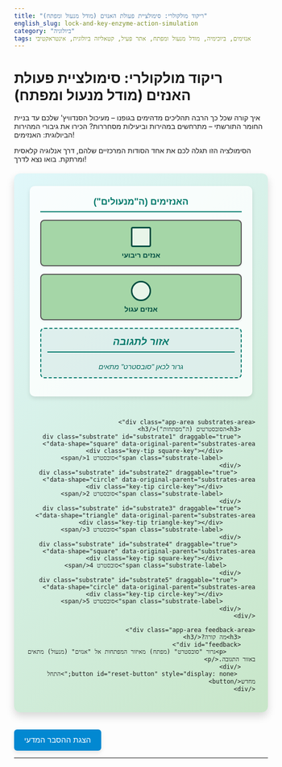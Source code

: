 ```yaml
---
title: "ריקוד מולקולרי: סימולציית פעולת האנזים (מודל מנעול ומפתח)"
english_slug: lock-and-key-enzyme-action-simulation
category: "ביולוגיה"
tags: אנזימים, ביוכימיה, מודל מנעול ומפתח, אתר פעיל, קטאליזה ביולוגית, אינטראקטיבי
---
```

# ריקוד מולקולרי: סימולציית פעולת האנזים (מודל מנעול ומפתח)

איך קורה שכל כך הרבה תהליכים מדהימים בגופנו – מעיכול הסנדוויץ' שלכם עד בניית החומר התורשתי – מתרחשים במהירות וביעילות מסחררות? הכירו את גיבורי המהירות הביולוגית: האנזימים!

הסימולציה הזו תגלה לכם את אחד הסודות המרכזיים שלהם, דרך אנלוגיה קלאסית ומרתקת. בואו נצא לדרך!

<div id="enzyme-app">
    <div class="app-area enzymes-area">
        <h3>האנזימים (ה"מנעולים")</h3>
        <div class="enzyme" id="enzymeA" data-shape="square">
            <div class="active-site square-lock"></div>
            <span class="enzyme-label">אנזים ריבועי</span>
            <div class="reaction-area"></div> <!-- Area for reaction visualization -->
        </div>
        <div class="enzyme" id="enzymeB" data-shape="circle">
             <div class="active-site circle-lock"></div>
            <span class="enzyme-label">אנזים עגול</span>
            <div class="reaction-area"></div> <!-- Area for reaction visualization -->
        </div>
         <div class="enzyme placeholder">
            <h3>אזור לתגובה</h3>
             <p>גרור לכאן "סובסטרט" מתאים</p>
         </div>
    </div>

    <div class="app-area substrates-area">
        <h3>הסובסטרטים (ה"מפתחות")</h3>
        <div class="substrate" id="substrate1" draggable="true" data-shape="square" data-original-parent="substrates-area">
             <div class="key-tip square-key"></div>
             <span class="substrate-label">סובסטרט 1</span>
        </div>
         <div class="substrate" id="substrate2" draggable="true" data-shape="circle" data-original-parent="substrates-area">
             <div class="key-tip circle-key"></div>
             <span class="substrate-label">סובסטרט 2</span>
        </div>
        <div class="substrate" id="substrate3" draggable="true" data-shape="triangle" data-original-parent="substrates-area">
             <div class="key-tip triangle-key"></div>
             <span class="substrate-label">סובסטרט 3</span>
        </div>
         <div class="substrate" id="substrate4" draggable="true" data-shape="square" data-original-parent="substrates-area">
             <div class="key-tip square-key"></div>
            <span class="substrate-label">סובסטרט 4</span>
        </div>
         <div class="substrate" id="substrate5" draggable="true" data-shape="circle" data-original-parent="substrates-area">
             <div class="key-tip circle-key"></div>
             <span class="substrate-label">סובסטרט 5</span>
        </div>
    </div>

    <div class="app-area feedback-area">
        <h3>מה קורה?</h3>
        <div id="feedback">
            <p>גרור "סובסטרט" (מפתח) מאיזור המפתחות אל "אנזים" (מנעול) מתאים באזור התגובה.</p>
        </div>
         <button id="reset-button" style="display: none;">התחל מחדש</button>
    </div>
</div>

<button id="toggle-explanation">הצגת ההסבר המדעי</button>

<div id="explanation" style="display: none;">
    <h2>הסבר מדעי: מודל מנעול ומפתח בפעולת אנזימים</h2>

    <h3>אנזימים: הזרזים של החיים</h3>
    אנזימים הם מולקולות חלבון מופלאות המשמשות כזרזים ביולוגיים (קטאליזטורים). משמעות הדבר היא שהם מסוגלים להאיץ דרמטית תגובות כימיות חיוניות בתאים חיים, פי מיליונים ואף מיליארדים, מבלי להיאכל בעצמם בתהליך. דמיינו שאתם מנסים לפרק סוכר לאבני הבניין שלו – ללא אנזימים, זה ייקח שעות או ימים. עם האנזים המתאים, זה קורה בחלקיק שנייה.

    <h3>כיצד אנזימים פועלים? ה"אתר הפעיל"</h3>
    הסוד ליעילותם של אנזימים טמון במבנה התלת-ממדי הייחודי שלהם, ובעיקר באזור ספציפי הנקרא ה'אתר הפעיל'. האתר הפעיל הוא כיס או שקע על פני האנזים, בעל צורה ומטען חשמלי מדויקים מאוד. רק מולקולות מסוימות, הנקראות 'סובסטרטים', שהמבנה שלהן משלים את צורת האתר הפעיל, יכולות להיקשר אליו.

    <h3>מודל מנעול ומפתח (Lock and Key Model)</h3>
    כדי להמחיש את הספציפיות הגבוהה הזו, הציע הכימאי הגרמני הרמן אמיל פישר בשנת 1894 את מודל 'מנעול ומפתח'. על פי מודל זה, האנזים הוא כמו מנעול בעל צורה ספציפית של האתר הפעיל, והסובסטרט הוא כמו מפתח אחד ויחיד שמתאים בדיוק לצורת המנעול הזה. רק ההתאמה המרחבית המדויקת מאפשרת קשירה והתרחשות התגובה.

    <h3>שלבי הפעולה לפי המודל:</h3>
    1.  **קשירה (Binding):** הסובסטרט (מפתח) "נכנס" לאתר הפעיל (מנעול), ונוצר קומפלקס זמני: קומפלקס אנזים-סובסטרט. זהו שלב מאוד ספציפי הדורש התאמה צורנית מושלמת.
    2.  **קטאליזה (Catalysis):** כשהסובסטרט קשור לאתר הפעיל, האנזים גורם לשינוי כימי בסובסטרט. הוא עשוי לפרק מולקולה גדולה למולקולות קטנות יותר (כמו בעיכול), או לחבר מולקולות קטנות ליצירת מולקולה גדולה (כמו בבניית DNA). האנזים עושה זאת על ידי הורדת אנרגיית ההפעלה הדרושה לתגובה.
    3.  **שחרור (Release):** לאחר שהסובסטרט עבר את התגובה והפך ל'תוצר' (או תוצרים), התוצרים משתחררים מהאתר הפעיל של האנזים.

    <h3>לאחר התגובה: מוכנים לסבב נוסף!</h3>
    נקודה קריטית היא שהאנזים **אינו משתנה** בסוף התגובה. הוא משתחרר מהתוצרים במצבו המקורי, ומוכן לקשור מולקולת סובסטרט חדשה ולזרז תגובה נוספת. מולקולת אנזים אחת יכולה לזרז אלפי ואף מיליוני תגובות בשנייה!

    <h3>מעבר למודל הפשטני: התאמה מושרית</h3>
    חשוב לציין שמודל מנעול ומפתח הוא אנלוגיה פשוטה ויעילה, אך לא תמיד משקף את המציאות המורכבת במלואה. מודל עדכני יותר, 'מודל ההתאמה המושרית' (Induced Fit Model), מציע שהאתר הפעיל אינו קשיח לחלוטין, אלא עשוי לשנות מעט את צורתו כאשר הסובסטרט נקשר אליו. שינוי זה משפר את הקשירה ומביא את הסובסטרט למצב אידיאלי לתגובה. למרות זאת, מודל מנעול ומפתח נשאר כלי מצוין להבנת עקרון הספציפיות האנזימטית.

    <p style="margin-top: 20px; font-style: italic; color: #555;">בסימולציה שלפניכם, הדגמנו את עקרון ה"מנעול ומפתח". שימו לב שרק "מפתחות" בעלי צורה תואמת יתאימו ל"מנעול" הספציפי ויגרמו ל"תגובה".</p>
</div>

<style>
    #enzyme-app {
        font-family: 'Heebo', Arial, sans-serif; /* Using Heebo for better Hebrew support if available */
        direction: rtl;
        text-align: right;
        margin-top: 20px;
        padding: 25px;
        border: none; /* Remove border */
        border-radius: 12px;
        background: linear-gradient(135deg, #e0f7fa, #c8e6c9); /* Softer gradient background */
        display: flex;
        flex-wrap: wrap;
        gap: 30px; /* Increased gap */
        box-shadow: 0 8px 16px rgba(0, 0, 0, 0.15); /* Add subtle shadow */
        justify-content: center; /* Center areas horizontally */
    }

    .app-area {
        flex: 1;
        min-width: 280px; /* Increased min-width */
        max-width: 400px; /* Added max-width */
        padding: 20px;
        border: 1px solid rgba(255, 255, 255, 0.5); /* Softer border */
        border-radius: 10px;
        background-color: rgba(255, 255, 255, 0.8); /* Semi-transparent white */
        box-shadow: 0 4px 8px rgba(0, 0, 0, 0.1);
        display: flex; /* Use flex for internal layout */
        flex-direction: column; /* Stack items vertically */
        align-items: center; /* Center items horizontally within area */
        text-align: center;
    }

    .enzymes-area h3, .substrates-area h3, .feedback-area h3 {
         color: #00796b; /* Teal */
         margin-top: 0;
         margin-bottom: 15px;
         font-size: 1.3em;
         border-bottom: 2px solid #00796b;
         padding-bottom: 8px;
         width: 100%; /* Make border span full width */
         text-align: center;
    }


    .enzyme, .substrate {
        border: 2px solid #555;
        padding: 12px; /* Increased padding */
        margin-bottom: 15px; /* Increased margin */
        background-color: #eee;
        border-radius: 8px; /* Rounded corners */
        display: flex;
        align-items: center;
        justify-content: center;
        position: relative; /* Needed for positioning children */
        transition: transform 0.2s ease-in-out, box-shadow 0.2s ease-in-out; /* Smooth transitions */
         box-shadow: 0 2px 4px rgba(0, 0, 0, 0.08);
         width: 100%; /* Full width within area */
         box-sizing: border-box;
    }

     .enzyme.placeholder {
         border: 2px dashed #00796b;
         background-color: rgba(0, 121, 107, 0.1); /* Light teal */
         min-height: 100px;
         align-items: center;
         justify-content: center;
         color: #004d40; /* Darker teal */
         font-style: italic;
         font-size: 1.1em;
         text-align: center;
         cursor: default;
          box-shadow: none; /* No shadow on placeholder */
     }
     .enzyme.placeholder p {
         margin: 5px 0 0 0;
         font-size: 0.9em;
         color: #00695c;
     }

    .enzyme {
        cursor: default;
        background-color: #a5d6a7; /* Light green */
        min-height: 90px; /* Ensure height */
        flex-direction: column; /* Stack lock and label */
        justify-content: center;
        align-items: center;
    }

    .enzyme .active-site {
         width: 40px; /* Increased size */
         height: 40px;
         margin-bottom: 8px; /* Space between shape and label */
         border: 3px solid #004d40; /* Dark teal border */
         box-sizing: border-box; /* Include border in dimensions */
         background-color: #e8f5e9; /* Very light green */
         display: flex;
         justify-content: center;
         align-items: center;
    }

    .enzyme#enzymeA .active-site.square-lock {
        border-radius: 4px; /* Slightly rounded corners for square */
    }

     .enzyme#enzymeB .active-site.circle-lock {
        border-radius: 50%;
    }

    .enzyme .enzyme-label {
        font-size: 1em;
        color: #004d40; /* Dark teal */
        font-weight: bold;
    }


    .substrate {
        cursor: grab;
        background-color: #ffab91; /* Light orange */
        width: calc(100% - 24px); /* Take full width minus padding+border */
        min-height: 55px; /* Ensure height */
        position: relative;
        z-index: 10; /* Ensure it's above other elements while dragging */
        display: flex;
        flex-direction: row-reverse; /* Text on right, key on left */
        justify-content: space-between;
        align-items: center;
         padding: 10px 15px;
         box-sizing: border-box;
    }
     .substrate:hover {
        transform: translateY(-3px); /* Lift slightly on hover */
        box-shadow: 0 4px 8px rgba(0, 0, 0, 0.15);
     }

     .substrate .substrate-label {
         font-size: 1em;
         color: #bf360c; /* Deep orange */
         font-weight: bold;
     }


    .key-tip {
        width: 30px; /* Increased size */
        height: 30px;
        background-color: #8d6e63; /* Brown */
        border: 2px solid #4e342e; /* Darker brown border */
        box-sizing: border-box;
         display: flex;
         justify-content: center;
         align-items: center;
    }

    .square-key {
         border-radius: 4px; /* Slightly rounded corners for square */
    }

    .circle-key {
        border-radius: 50%;
    }
    .triangle-key {
         width: 0;
         height: 0;
         /* Use borders to create a triangle shape */
         border-left: 15px solid transparent; /* Half width of intended base */
         border-right: 15px solid transparent; /* Half width of intended base */
         border-bottom: 30px solid #8d6e63; /* Height and color */
         background-color: transparent; /* Ensure no background */
         border-radius: 0; /* Ensure no border-radius interference */
         /* Reset the dimensions of the key-tip container itself for the triangle */
         width: 30px; /* Container width */
         height: 30px; /* Container height */
         overflow: hidden; /* Hide the excess border */
         display: flex;
         align-items: flex-end; /* Align the tip downwards if border-bottom is used */
         justify-content: center;
         box-sizing: content-box; /* Don't include borders in container size */
         border: none; /* Remove the container border */
    }


    #feedback {
        font-size: 1.2em; /* Larger font */
        color: #333;
        min-height: 30px; /* Reserve space */
        margin-bottom: 15px;
        text-align: center;
        font-weight: bold;
        transition: color 0.3s ease-in-out; /* Smooth color change */
    }

     .feedback.success {
         color: #388e3c; /* Green for success */
     }

     .feedback.error {
         color: #d32f2f; /* Red for error */
     }


    button {
        margin-top: 20px;
        padding: 12px 20px; /* Increased padding */
        font-size: 1.1em; /* Larger font */
        cursor: pointer;
        background-color: #0288d1; /* Light blue */
        color: white;
        border: none;
        border-radius: 6px; /* Rounded corners */
        box-shadow: 0 4px 8px rgba(0, 0, 0, 0.1);
        transition: background-color 0.2s ease-in-out, box-shadow 0.2s ease-in-out;
    }

    button:hover {
        background-color: #0277bd; /* Darker blue on hover */
        box-shadow: 0 6px 12px rgba(0, 0, 0, 0.15);
    }

     #reset-button {
         background-color: #f57c00; /* Orange */
     }
      #reset-button:hover {
         background-color: #ef6c00; /* Darker orange */
      }


    #explanation {
        margin-top: 20px;
        padding: 25px; /* Increased padding */
        border: none; /* Remove border */
        border-radius: 12px;
        background-color: #fff;
        direction: rtl;
        text-align: right;
        box-shadow: 0 8px 16px rgba(0, 0, 0, 0.1);
        line-height: 1.6; /* Improved readability */
    }

    #explanation h2 {
        color: #0288d1; /* Matching button blue */
        border-bottom: 2px solid #0288d1;
        padding-bottom: 8px;
        margin-bottom: 20px; /* Increased margin */
        text-align: center; /* Center heading */
    }
     #explanation h3 {
        color: #00796b; /* Teal */
        border-bottom: 1px dashed #b2dfdb; /* Lighter dashed border */
        padding-bottom: 5px;
        margin-top: 20px;
        margin-bottom: 10px;
     }
     #explanation p {
         margin-bottom: 15px;
     }


     /* Dragging feedback */
    .dragging {
        opacity: 0.7; /* Slightly more opaque */
        transform: scale(0.95); /* Slightly shrink when dragging */
        border: 2px dashed #0288d1; /* Blue dashed border */
        box-shadow: 0 0 12px rgba(2, 136, 209, 0.6); /* Glow effect */
        cursor: grabbing;
    }

    /* Drop target feedback */
     .enzyme.drag-over {
        border-color: #388e3c; /* Green border */
        box-shadow: 0 0 15px rgba(56, 142, 60, 0.7); /* Stronger green glow */
        transform: scale(1.03); /* Slightly grow target */
     }

     /* Animations */

     /* Correct Match Animation */
     @keyframes bind-react-release {
         0% { transform: translate(0, 0) scale(1); opacity: 1; } /* Start at drop point */
         15% { transform: translate(0, -20px) scale(1.05); opacity: 0.9; } /* Move slightly up, scale */
         30% { transform: translate(0, 0) scale(0.8); opacity: 0.7; } /* Move down into enzyme, shrink a bit */
         50% { transform: scale(0.7); opacity: 0.5; } /* Mid-reaction: smaller, faded */
         70% { transform: scale(0.8); opacity: 0.7; } /* Recovering */
         100% { transform: translate(0, 0) scale(1); opacity: 0; display: none;} /* Disappear completely */
     }

     .substrate.reacting {
         animation: bind-react-release 2s ease-in-out forwards;
         pointer-events: none; /* Ignore clicks/drags during reaction */
     }

      @keyframes enzyme-pulse {
          0%, 100% { transform: scale(1); box-shadow: 0 2px 4px rgba(0, 0, 0, 0.08); }
          50% { transform: scale(1.05); box-shadow: 0 0 10px rgba(56, 142, 60, 0.5); } /* Pulse effect */
      }
     .enzyme.reacting-enzyme {
         animation: enzyme-pulse 2s ease-in-out forwards; /* Pulse while reaction happens */
     }


     .reaction-area {
         position: absolute;
         top: 0;
         left: 0;
         width: 100%;
         height: 100%;
         display: flex;
         justify-content: space-around; /* Space out products */
         align-items: center;
         pointer-events: none; /* Don't block clicks on enzyme */
         z-index: 1; /* Below enzyme label/site */
     }

     .product {
         width: 20px;
         height: 20px;
         background-color: #ff9800; /* Amber/Orange */
         border-radius: 50%; /* Products are often smaller, simpler */
         position: absolute; /* Position relative to reaction-area */
         opacity: 0; /* Start invisible */
         transform: translateY(0);
         animation: product-release 2s ease-out forwards; /* Animate out */
     }
     /* Distribute products visually */
     .reaction-area .product:nth-child(1) { left: 25%; top: 40%; }
     .reaction-area .product:nth-child(2) { left: 65%; top: 40%; }


     @keyframes product-release {
         0%, 50% { opacity: 0; transform: translateY(0) scale(0.5); } /* Stay hidden/small during binding/reaction */
         60% { opacity: 1; transform: translateY(-15px) scale(1); } /* Appear and move up */
         100% { opacity: 0; transform: translateY(-40px) scale(1.2); } /* Fade out and move further up */
     }


     /* Incorrect Match Animation (Shake) */
     @keyframes shake {
         0%, 100% { transform: translateX(0); }
         10%, 30%, 50%, 70%, 90% { transform: translateX(-5px); }
         20%, 40%, 60%, 80% { transform: translateX(5px); }
     }
     .enzyme.shake {
         animation: shake 0.5s ease-in-out;
         border-color: red !important; /* Override drag-over color */
     }

     /* Return animation handled by JS adding CSS transition property */

      /* Ensure elements positioned absolutely within flex containers work */
     .app-area {
         position: relative; /* Needed for absolute positioning of children */
     }

     .substrate[style*="position: absolute"] {
          /* Ensure absolute positioned substrates don't affect flex layout */
          flex-shrink: 0;
     }


</style>

<script>
    document.addEventListener('DOMContentLoaded', () => {
        const substratesArea = document.getElementById('substrates-area');
        const enzymes = document.querySelectorAll('.enzyme:not(.placeholder)'); // Target actual enzymes
        const placeholderEnzymeArea = document.querySelector('.enzyme.placeholder'); // Target the drop area placeholder
        const feedback = document.getElementById('feedback');
        const explanationDiv = document.getElementById('explanation');
        const toggleExplanationButton = document.getElementById('toggle-explanation');
        const resetButton = document.getElementById('reset-button');

        // Store original positions and parent for returning elements
        const originalPositions = {};
        const substrates = document.querySelectorAll('.substrate'); // Select all draggable substrates

        // --- Helper to save initial positions ---
        function saveOriginalPositions() {
             // Reset any temporary styles before measuring
             substrates.forEach(sub => {
                  sub.style.position = 'static'; // Allow element to be in normal flow
                  sub.style.margin = ''; // Clear any margins
                  sub.style.transition = 'none'; // Clear any transitions
                  sub.style.display = 'flex'; // Ensure display is correct for measurement
                  sub.style.visibility = 'visible';
                  sub.classList.remove('reacting'); // Remove reaction classes
                   if (sub.parentElement && !sub.parentElement.classList.contains('substrates-area')) {
                        // If it's not in the original area, move it back temporarily for measurement
                         substratesArea.appendChild(sub);
                   }
             });

             // Wait for reflow after resetting styles/positioning
             requestAnimationFrame(() => {
                 substrates.forEach(sub => {
                      const rect = sub.getBoundingClientRect();
                      const parentRect = sub.parentElement.getBoundingClientRect();

                      // Calculate position relative to the parent's top-left corner
                      const initialLeft = rect.left - parentRect.left;
                      const initialTop = rect.top - parentRect.top;

                      originalPositions[sub.id] = {
                          left: initialLeft,
                          top: initialTop,
                          parent: sub.parentElement.id
                      };

                      // Now, set position to absolute relative to the parent's current flow position
                      // This 'locks' it visually where it was, but makes it ready for animated moves via left/top
                      sub.style.position = 'absolute';
                      sub.style.left = initialLeft + 'px';
                      sub.style.top = initialTop + 'px';
                       sub.style.right = 'auto';
                       sub.style.bottom = 'auto';
                       sub.style.margin = '0'; // Remove margin as position is absolute
                 });
                 // Show substrates once positions are saved and set
                  substrates.forEach(sub => sub.style.visibility = 'visible');

                 // Hide placeholder area after setup
                 placeholderEnzymeArea.style.display = 'flex'; // Ensure placeholder is visible initially
             });
        }


        // --- Helper to return element to original position with animation ---
         function returnToOriginalPosition(element) {
             const originalPos = originalPositions[element.id];
             if (!originalPos) {
                  console.error("Original position data missing for element:", element.id);
                   // Fallback: just reset styles without animation
                   element.style.position = 'static';
                   element.style.margin = '';
                   element.style.transition = 'none';
                   element.style.display = 'flex';
                   element.style.visibility = 'visible';
                  return;
             }

             const parentElement = document.getElementById(originalPos.parent);
             if (!parentElement) {
                  console.error("Original parent element not found for element:", element.id, "Parent ID:", originalPos.parent);
                   // Fallback: just reset styles
                   element.style.position = 'static';
                   element.style.margin = '';
                   element.style.transition = 'none';
                   element.style.display = 'flex';
                   element.style.visibility = 'visible';
                  return;
             }

             // Ensure element is visible and styled for absolute positioning before calculating current pos
             element.style.display = 'flex';
             element.style.visibility = 'visible';
             element.style.transition = 'none'; // Remove any existing transitions
             element.style.position = 'absolute'; // Must be absolute for left/top animation
             element.style.margin = '0'; // Clear margin


             // Append to target parent first if it's not already there
             if (element.parentElement !== parentElement) {
                 // Temporarily set to static to get its flow position, then back to absolute relative to new parent
                 // This is complex. Simpler: Append, then get its *new* rect relative to the parent it was just appended to.
                 parentElement.appendChild(element);
             }

             // Get the element's *current* position relative to its *current* parent's top-left corner
             // This needs to be calculated *after* it's in the correct parent and styled absolute
             const currentRect = element.getBoundingClientRect();
             const parentRect = parentElement.getBoundingClientRect();
             const currentLeft = currentRect.left - parentRect.left;
             const currentTop = currentRect.top - parentRect.top;

             // Set the element's starting absolute position to its calculated current position
             element.style.left = currentLeft + 'px';
             element.style.top = currentTop + 'px';
             element.style.right = 'auto';
             element.style.bottom = 'auto';


             // Use requestAnimationFrame to ensure the element is painted at the 'current' position
             // before starting the transition to the 'original' position.
             requestAnimationFrame(() => {
                 // Add the transition property
                 element.style.transition = 'left 0.6s ease-in-out, top 0.6s ease-in-out'; // Slower, smoother return

                 // Set the target absolute position (which is the stored original position)
                 element.style.left = originalPos.left + 'px';
                 element.style.top = originalPos.top + 'px';
             });

             // Clean up styles after the transition ends
             element.addEventListener('transitionend', function handler() {
                 // Reset styles to return element to normal flow layout
                 element.style.position = 'absolute'; // Keep absolute for flex child consistency
                 element.style.left = originalPos.left + 'px'; // Ensure it stays at the target position
                 element.style.top = originalPos.top + 'px';
                 element.style.transition = 'none'; // Remove transition
                 // element.style.margin = ''; // Keep margin 0 since position is absolute
                 element.removeEventListener('transitionend', handler); // Clean up listener
             }, { once: true }); // Automatically remove listener after one trigger
         }


        // --- Drag and Drop Event Listeners ---
        substrates.forEach(substrate => {
            // Save initial position data right before dragging starts if not already saved?
            // Better to save all on load, as done in saveOriginalPositions.
             substrate.addEventListener('dragstart', (e) => {
                 e.dataTransfer.setData('text/plain', e.target.id);
                 e.target.classList.add('dragging');
                 // Add a delay to hide the element *after* the drag image is captured
                  requestAnimationFrame(() => {
                     e.target.style.visibility = 'hidden';
                 });
            });

             substrate.addEventListener('dragend', (e) => {
                 const substrateElement = e.target;
                 substrateElement.classList.remove('dragging');

                 // If the element is still hidden (meaning it wasn't consumed by a drop),
                 // it means it was dropped somewhere invalid or the drag was cancelled.
                 // Return it to its original position.
                 // Check its current parent vs original parent recorded on dragstart?
                 // Or just check if it's not marked for permanent removal (like display: none)
                 if (substrateElement.style.display !== 'none') {
                     // Make it visible again *before* returning animation starts
                      substrateElement.style.visibility = 'visible';
                     // The returnToOriginalPosition function handles putting it back in the right parent
                     returnToOriginalPosition(substrateElement);
                     feedback.textContent = 'הפעולה בוטלה או לא היתה התאמה. החזרת סובסטרט...';
                     feedback.classList.add('feedback', 'error');
                      // Remove error state after animation or a short delay
                      setTimeout(() => {
                           feedback.textContent = 'גרור "סובסטרט" (מפתח) אל "אנזים" מתאים.';
                           feedback.classList.remove('feedback', 'error', 'success');
                      }, 700); // Match return animation duration
                 }
             });
        });

        // Allow dropping onto the specific enzyme elements OR the placeholder area
        const dropTargets = [...enzymes, placeholderEnzymeArea];

        dropTargets.forEach(target => {
             target.addEventListener('dragover', (e) => {
                e.preventDefault(); // Necessary to allow dropping
                const targetElement = e.target.closest('.enzyme') || e.target.closest('.placeholder');
                if (targetElement) {
                    targetElement.classList.add('drag-over'); // Highlight the target area
                }
            });

            target.addEventListener('dragleave', (e) => {
                 const targetElement = e.target.closest('.enzyme') || e.target.closest('.placeholder');
                 if (targetElement) {
                    targetElement.classList.remove('drag-over'); // Remove highlight
                 }
            });


            target.addEventListener('drop', (e) => {
                e.preventDefault();
                const targetElement = e.target.closest('.enzyme') || e.target.closest('.placeholder');
                if (!targetElement) return; // Should not happen if drop only allowed on enzyme/placeholder areas
                targetElement.classList.remove('drag-over');

                const substrateId = e.dataTransfer.getData('text/plain');
                const substrateElement = document.getElementById(substrateId);

                // Prevent dropping if substrate was somehow already consumed or invalid
                if (!substrateElement || substrateElement.style.display === 'none' || substrateElement.classList.contains('reacting')) {
                     feedback.textContent = 'פעולה לא חוקית.'; // Should not happen with proper dragend handling
                     feedback.classList.add('feedback', 'error');
                      setTimeout(() => {
                           feedback.textContent = 'גרור "סובסטרט" (מפתח) אל "אנזים" מתאים.';
                           feedback.classList.remove('feedback', 'error', 'success');
                      }, 1000);
                    return;
                }

                 // Make substrate visible immediately after dropping (if it was hidden for drag image)
                 substrateElement.style.visibility = 'visible';
                  substrateElement.style.transition = 'none'; // Clear any return transition


                // Check if dropped on the placeholder area
                if (targetElement.classList.contains('placeholder')) {
                    feedback.textContent = 'גרור סובסטרט לאנזים ספציפי, לא לאזור הכללי.';
                    feedback.classList.add('feedback', 'error');
                     returnToOriginalPosition(substrateElement); // Return it if dropped here
                     setTimeout(() => {
                           feedback.textContent = 'גרור "סובסטרט" (מפתח) אל "אנזים" מתאים.';
                           feedback.classList.remove('feedback', 'error', 'success');
                      }, 700); // Match return animation duration
                    return;
                }

                // Proceed with enzyme specific drop logic
                const enzymeElement = targetElement; // Now we know it's an enzyme element
                const enzymeShape = enzymeElement.dataset.shape;
                const substrateShape = substrateElement.dataset.shape;


                if (enzymeShape === substrateShape) {
                    // Correct match! Simulate binding, reaction, release
                    feedback.textContent = 'התאמה מושלמת! מתרחש תהליך קשירה ותגובה...';
                    feedback.classList.remove('feedback', 'error');
                    feedback.classList.add('feedback', 'success');


                    // Visually move substrate to enzyme's position and start reaction animation
                    const enzymeRect = enzymeElement.getBoundingClientRect();
                    const appRect = document.getElementById('enzyme-app').getBoundingClientRect(); // Get app container rect
                     const enzymeLeftRelApp = enzymeRect.left - appRect.left;
                     const enzymeTopRelApp = enzymeRect.top - appRect.top;

                     // Calculate substrate's current position relative to app container
                     const subRect = substrateElement.getBoundingClientRect();
                     const subLeftRelApp = subRect.left - appRect.left;
                     const subTopRelApp = subRect.top - appRect.top;

                     // Calculate the offset needed to move substrate from its current absolute position
                     // to the enzyme's position, both relative to the app container.
                     // Substrate is already position: absolute relative to its original parent.
                     // We need to change its parent to the enzyme and adjust its left/top to match the enzyme's visual position.

                    // Temporarily move substrate to enzyme's parent for correct relative positioning calculation
                     const originalSubParent = substrateElement.parentElement; // Store original parent
                     enzymeElement.appendChild(substrateElement); // Move element to enzyme's div


                     // Calculate position relative to the enzyme element
                     const newSubRect = substrateElement.getBoundingClientRect(); // Get new rect after moving parent
                     const newEnzymeRect = enzymeElement.getBoundingClientRect();
                     const targetLeftInEnzyme = newEnzymeRect.width/2 - newSubRect.width/2; // Center horizontally in enzyme? Or specific site?
                     const targetTopInEnzyme = newEnzymeRect.height/2 - newSubRect.height/2; // Center vertically

                     // For lock-and-key, let's try to move it towards the active site specifically
                      const activeSite = enzymeElement.querySelector('.active-site');
                      const activeSiteRect = activeSite.getBoundingClientRect();
                      const targetLeftInEnzymeAccurate = (activeSiteRect.left - newEnzymeRect.left) + (activeSiteRect.width / 2) - (newSubRect.width / 2);
                      const targetTopInEnzymeAccurate = (activeSiteRect.top - newEnzymeRect.top) + (activeSiteRect.height / 2) - (newSubRect.height / 2);


                     // Set its absolute position relative to the *new* parent (the enzyme)
                      substrateElement.style.position = 'absolute';
                      substrateElement.style.left = targetLeftInEnzymeAccurate + 'px'; // Set its target position within enzyme
                      substrateElement.style.top = targetTopInEnzymeAccurate + 'px';
                      substrateElement.style.margin = '0';


                    // Add animation class
                    substrateElement.classList.add('reacting');
                    enzymeElement.classList.add('reacting-enzyme');


                    // Create product elements
                    const reactionArea = enzymeElement.querySelector('.reaction-area');
                    const product1 = document.createElement('div');
                    product1.classList.add('product');
                    const product2 = document.createElement('div');
                    product2.classList.add('product');
                    reactionArea.appendChild(product1);
                    reactionArea.appendChild(product2);


                    setTimeout(() => {
                        // Clean up after animation
                        substrateElement.classList.remove('reacting');
                        substrateElement.style.display = 'none'; // Hide the original substrate permanently
                        substrateElement.style.visibility = 'hidden';

                        enzymeElement.classList.remove('reacting-enzyme');
                         product1.remove();
                         product2.remove();


                        feedback.textContent = 'התוצרים שוחררו בהצלחה! האנזים חופשי לפעולה הבאה.';
                        feedback.classList.remove('feedback', 'error');
                        feedback.classList.add('feedback', 'success');

                         checkCompletion(); // Check if all substrates are consumed

                    }, 2000); // Match CSS animation duration

                } else {
                    // Incorrect match
                    feedback.textContent = 'אין התאמה! "המפתח" לא מתאים ל"מנעול" הזה. נסו שוב.';
                    feedback.classList.remove('feedback', 'success');
                    feedback.classList.add('feedback', 'error');

                     // Add shake animation to the enzyme
                     enzymeElement.classList.add('shake');

                     // Return substrate to original position with animation
                    returnToOriginalPosition(substrateElement);

                    setTimeout(() => {
                         enzymeElement.classList.remove('shake'); // Remove shake animation
                         feedback.textContent = 'גרור "סובסטרט" (מפתח) אל "אנזים" מתאים.';
                          feedback.classList.remove('feedback', 'error', 'success');
                    }, 700); // Match shake + return animation duration
                }
            });
        });

        // --- Explanation Toggle ---
        toggleExplanationButton.addEventListener('click', () => {
            const isHidden = explanationDiv.style.display === 'none';
            explanationDiv.style.display = isHidden ? 'block' : 'none';
            toggleExplanationButton.textContent = isHidden ? 'הסתר הסבר מדעי' : 'הצגת ההסבר המדעי';
        });

        // --- Completion Check & Reset ---
         function checkCompletion() {
             const remainingSubstrates = document.querySelectorAll('.substrate[style*="display: flex"]');
             if (remainingSubstrates.length === 0) {
                 feedback.textContent = 'מדהים! כל הסובסטרטים מצאו את האנזימים שלהם. הבנתם את עקרון ההתאמה!';
                 feedback.classList.remove('feedback', 'error');
                 feedback.classList.add('feedback', 'success');
                 resetButton.style.display = 'block'; // Show reset button
             }
         }

         resetButton.addEventListener('click', () => {
             // Reset all substrates
             substrates.forEach(sub => {
                 sub.style.display = 'flex';
                 sub.style.visibility = 'visible';
                 sub.style.transition = 'none'; // Clear transitions
                 sub.classList.remove('reacting'); // Ensure no lingering classes
                 // Reset position/parent using the return function, or a specific reset function
                 // A simple reset function might be better than returning *with* animation here
                 const originalPos = originalPositions[sub.id];
                 const parentElement = document.getElementById(originalPos.parent);
                 if (parentElement) {
                      parentElement.appendChild(sub);
                       // Now reset absolute positioning to its calculated original spot
                       sub.style.position = 'absolute';
                       sub.style.left = originalPos.left + 'px';
                       sub.style.top = originalPos.top + 'px';
                        sub.style.right = 'auto';
                        sub.style.bottom = 'auto';
                       sub.style.margin = '0';
                       sub.style.transition = 'none'; // Ensure no animation on reset placement
                 } else {
                      console.error("Could not find original parent for reset:", sub.id);
                      // Fallback
                       sub.style.position = 'static';
                       sub.style.margin = '';
                       sub.style.transition = 'none';
                 }
             });

             // Reset enzyme states
             enzymes.forEach(enz => {
                 enz.classList.remove('reacting-enzyme', 'shake');
                 const reactionArea = enz.querySelector('.reaction-area');
                 if (reactionArea) reactionArea.innerHTML = ''; // Clear products
             });

             // Reset feedback
             feedback.textContent = 'גרור "סובסטרט" (מפתח) אל "אנזים" מתאים.';
             feedback.classList.remove('feedback', 'error', 'success');
             resetButton.style.display = 'none'; // Hide reset button
         });


        // --- Initialization ---
        // Save initial positions when the page loads and layout is ready
         saveOriginalPositions();

    });
</script>
---
```